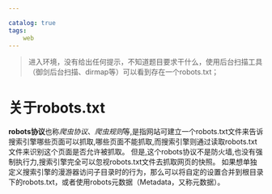 ```yaml
---

catalog: true
tags:
    web
---
```

>进入环境，没有给出任何提示，不知道题目要求干什么，使用后台扫描工具（御剑后台扫描、dirmap等）可以看到存在一个robots.txt；

# 关于robots.txt #
**robots协议**也称*爬虫协议*、*爬虫规则*等,是指网站可建立一个robots.txt文件来告诉搜索引擎哪些页面可以抓取,哪些页面不能抓取,而搜索引擎则通过读取robots.txt文件来识别这个页面是否允许被抓取。 但是,这个robots协议不是防火墙,也没有强制执行力,搜索引擎完全可以忽视robots.txt文件去抓取网页的快照。 如果想单独定义搜索引擎的漫游器访问子目录时的行为，那么可以将自定的设置合并到根目录下的robots.txt，或者使用robots元数据（Metadata，又称元数据）。
